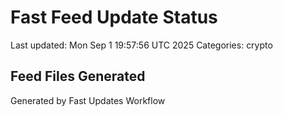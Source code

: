 # Fast Feed Update Status
Last updated: Mon Sep  1 19:57:56 UTC 2025
Categories: crypto

## Feed Files Generated

Generated by Fast Updates Workflow

